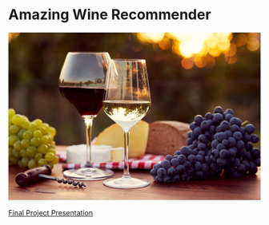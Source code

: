 # Amazing Wine Recommender

<img src="img/wine4.jpg"/>

<a href='https://docs.google.com/presentation/d/1szWAnBU2Dx_SZjez1shR8Ni8T8SNCh4ZIbWwTsZi7IA/edit?usp=sharing'>Final Project Presentation</a>
